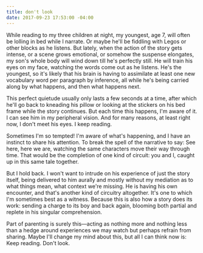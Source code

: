 ```yaml
---
title: don't look
date: 2017-09-23 17:53:00 -04:00
---
```


While reading to my three children at night, my youngest, age 7, will often be lolling in bed while I narrate. Or maybe he'll be fiddling with Legos or other blocks as he listens. But lately, when the action of the story gets intense, or a scene grows emotional, or somehow the suspense elongates, my son's whole body will wind down till he's perfectly still. He will train his eyes on my face, watching the words come out as he listens. He's the youngest, so it's likely that his brain is having to assimilate at least one new vocabulary word per paragraph by inference, all while he's being carried along by what happens, and then what happens next. 

This perfect quietude usually only lasts a few seconds at a time, after which he'll go back to kneading his pillow or looking at the stickers on his bed frame while the story continues. But each time this happens, I'm aware of it. I can see him in my peripheral vision. And for many reasons, at least right now, I don't meet his eyes. I keep reading.

Sometimes I'm so tempted! I'm aware of what's happening, and I have an instinct to share his attention. To break the spell of the narrative to say: See here, here we are, watching the same characters move their way through time. That would be the completion of one kind of circuit: you and I, caught up in this same tale together.

But I hold back. I won't want to intrude on his experience of just the story itself, being delivered to him aurally and mostly without my mediation as to what things mean, what context we're missing. He is having his own encounter, and that's another kind of circuitry altogether. It's one to which I'm sometimes best as a witness. Because this is also how a story does its work: sending a charge to its boy and back again, blooming both partial and replete in his singular comprehension. 

Part of parenting is surely this—acting as nothing more and nothing less than a hedge around experiences we may watch but perhaps refrain from sharing. Maybe I'll change my mind about this, but all I can think now is: Keep reading. Don't look.